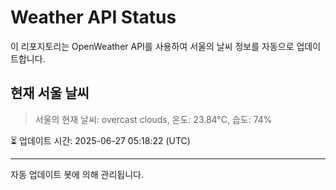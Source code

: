 
# Weather API Status

이 리포지토리는 OpenWeather API를 사용하여 서울의 날씨 정보를 자동으로 업데이트합니다.

## 현재 서울 날씨
> 서울의 현재 날씨: overcast clouds, 온도: 23.84°C, 습도: 74%

⏳ 업데이트 시간: 2025-06-27 05:18:22 (UTC)

---
자동 업데이트 봇에 의해 관리됩니다.
